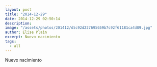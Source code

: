 ```yaml
---
layout: post
title: "2014-12-29"
date: 2014-12-29 02:50:14
description: 
image: "/assets/photos/201412/d5c92d227695659b7c92f61181ca4d89.jpg"
author: Elise Plain
excerpt: Nuevo nacimiento
tags: 
  - all
---
```


Nuevo nacimiento
<p></p>
